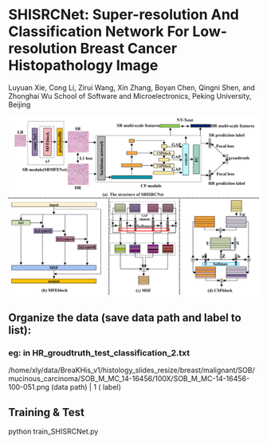 # SHISRCNet: Super-resolution And Classification Network For Low-resolution Breast Cancer Histopathology Image
Luyuan Xie, Cong Li, Zirui Wang, Xin Zhang, Boyan Chen, Qingni Shen, and Zhonghai Wu
School of Software and Microelectronics, Peking University, Beijing

<p align="center">
   <img src="fig1.png" width="600"/>
</p>

## Organize the data (save data path and label to list):

### eg: in HR_groudtruth_test_classification_2.txt

/home/xly/data/BreaKHis_v1/histology_slides_resize/breast/malignant/SOB/mucinous_carcinoma/SOB_M_MC_14-16456/100X/SOB_M_MC-14-16456-100-051.png (data path)    |      1 ( label)

## Training & Test
python train_SHISRCNet.py
